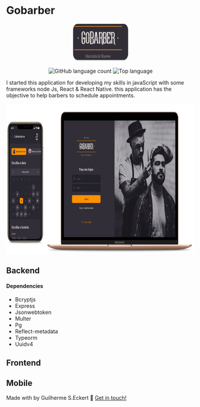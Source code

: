 # **Gobarber**


<p align="center">
  <img width="150" height="100" src="img/logo.png">
</p>

<p align="center">
  <img alt="GitHub language count" src="https://img.shields.io/github/languages/count/commonality/readme-inspector.svg">
  <img alt="Top language" src="https://img.shields.io/github/languages/top/commonality/readme-inspector.svg">
</p>

I started this application for developing my skills in javaScript with some frameworks node Js, React & React Native. this application has the objective to help barbers to schedule appointments. 

 
 <p align="center">
  <img width="560" height="400" src="img/gobarber.png">
</p>


</div>


## Backend

#### Dependencies
  * Bcryptjs
  * Express
  * Jsonwebtoken
  * Multer
  * Pg
  * Reflect-metadata
  * Typeorm
  * Uuidv4

## Frontend


## Mobile


Made with by Guilherme S.Eckert :wave: [Get in touch!](https://www.linkedin.com/in/guilherme-eckert/)


